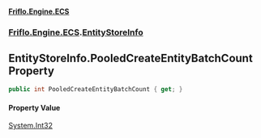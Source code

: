 #### [Friflo.Engine.ECS](index.md#'index')
### [Friflo.Engine.ECS](Friflo.Engine.ECS.md#'Friflo.Engine.ECS').[EntityStoreInfo](EntityStoreInfo.md#'Friflo.Engine.ECS.EntityStoreInfo')

## EntityStoreInfo.PooledCreateEntityBatchCount Property

```csharp
public int PooledCreateEntityBatchCount { get; }
```

#### Property Value
[System.Int32](https://docs.microsoft.com/en-us/dotnet/api/System.Int32#'System.Int32')